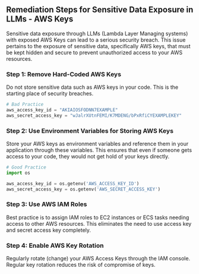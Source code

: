 

## Remediation Steps for Sensitive Data Exposure in LLMs - AWS Keys

Sensitive data exposure through LLMs (Lambda Layer Managing systems) with exposed AWS Keys can lead to a serious security breach. This issue pertains to the exposure of sensitive data, specifically AWS keys, that must be kept hidden and secure to prevent unauthorized access to your AWS resources.

### Step 1: Remove Hard-Coded AWS Keys

Do not store sensitive data such as AWS keys in your code. This is the starting place of security breaches.

```python
# Bad Practice
aws_access_key_id = "AKIAIOSFODNN7EXAMPLE"
aws_secret_access_key = "wJalrXUtnFEMI/K7MDENG/bPxRfiCYEXAMPLEKEY"
```

### Step 2: Use Environment Variables for Storing AWS Keys

Store your AWS keys as environment variables and reference them in your application through these variables. This ensures that even if someone gets access to your code, they would not get hold of your keys directly.

```python
# Good Practice
import os

aws_access_key_id = os.getenv('AWS_ACCESS_KEY_ID')
aws_secret_access_key = os.getenv('AWS_SECRET_ACCESS_KEY')
```

### Step 3: Use AWS IAM Roles

Best practice is to assign IAM roles to EC2 instances or ECS tasks needing access to other AWS resources. This eliminates the need to use access key and secret access key completely.

### Step 4: Enable AWS Key Rotation

Regularly rotate (change) your AWS Access Keys through the IAM console. Regular key rotation reduces the risk of compromise of keys.